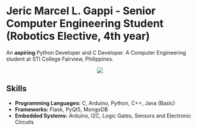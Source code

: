 # Jeric Marcel L. Gappi - Senior Computer Engineering Student (Robotics Elective, 4th year)
An **aspiring** Python Developer and C Developer. A Computer Engineering student at STI College Fairview, Philippines.
 <!-- <img src="https://github-stats-alpha.vercel.app/api?username=75marsel&cc=22272e&tc=37BCF6&ic=fff&bc=0000"> -->
 <p align=center>
 <img src="https://github-stats-alpha.vercel.app/api?username=75marsel&cc=B0E1C3&tc=000000&ic=000000" href="https://github.com/75marsel">
 </p>

 ## Skills

  - **Programming Languages:** C, Arduino, Python, C++, Java (Basic)
  - **Frameworks:** Flask, PyQt5, MongoDB
  - **Embedded Systems:** Arduino, I2C, Logic Gates, Sensors and Electronic Circuits
